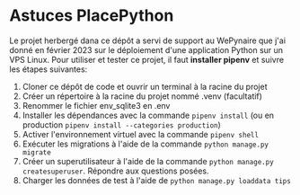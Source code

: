 # Astuces PlacePython

Le projet herbergé dana ce dépôt a servi de support au WePynaire que j'ai donné en février 2023 sur le déploiement d'une application Python sur un VPS Linux. Pour utiliser et tester ce projet, il faut **installer pipenv** et suivre les étapes suivantes:

1. Cloner ce dépôt de code et ouvrir un terminal à la racine du projet
2. Créer un répertoire à la racine du projet nommé .venv (facultatif)
3. Renommer le fichier env_sqlite3 en .env
4. Installer les dépendances avec la commande `pipenv install` (ou en production `pipenv install --categories production`)
5. Activer l'environnement virtuel avec la commande `pipenv shell`
6. Exécuter les migrations à l'aide de la commande `python manage.py migrate`
7. Créer un superutilisateur à l'aide de la commande `python manage.py createsuperuser`. Répondre aux questions posées.
8. Charger les données de test à l'aide de `python manage.py loaddata tips`

